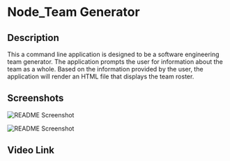 # Node_Team Generator

## Description
  This a command line application is designed to be a software engineering team generator. 
  The application prompts the user for information about the team as a whole.
  Based on the information provided by the user, the application will render an HTML file that displays the team roster.
  
  ## Screenshots
  ![README Screenshot](https://i.ibb.co/Z6Kyqw4/html-Render.png)
  
  ![README Screenshot](https://i.ibb.co/5YQXmBf/terminal-Screen-Shot.png)
  
  ## Video Link
